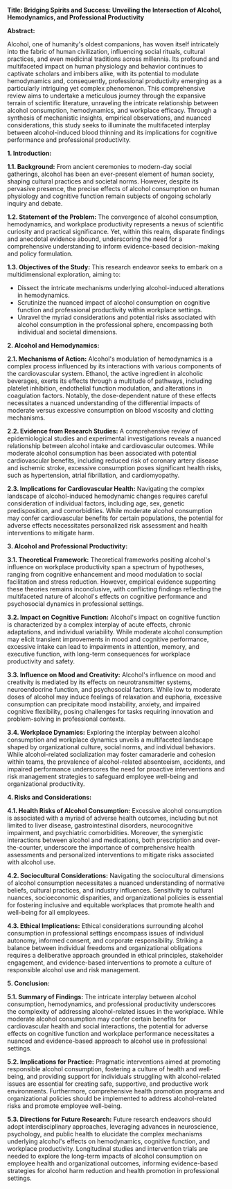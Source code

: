 **Title: Bridging Spirits and Success: Unveiling the Intersection of Alcohol, Hemodynamics, and Professional Productivity**

**Abstract:**

Alcohol, one of humanity's oldest companions, has woven itself intricately into the fabric of human civilization, influencing social rituals, cultural practices, and even medicinal traditions across millennia. Its profound and multifaceted impact on human physiology and behavior continues to captivate scholars and imbibers alike, with its potential to modulate hemodynamics and, consequently, professional productivity emerging as a particularly intriguing yet complex phenomenon. This comprehensive review aims to undertake a meticulous journey through the expansive terrain of scientific literature, unraveling the intricate relationship between alcohol consumption, hemodynamics, and workplace efficacy. Through a synthesis of mechanistic insights, empirical observations, and nuanced considerations, this study seeks to illuminate the multifaceted interplay between alcohol-induced blood thinning and its implications for cognitive performance and professional productivity.

**1. Introduction:**

**1.1. Background:**
From ancient ceremonies to modern-day social gatherings, alcohol has been an ever-present element of human society, shaping cultural practices and societal norms. However, despite its pervasive presence, the precise effects of alcohol consumption on human physiology and cognitive function remain subjects of ongoing scholarly inquiry and debate.

**1.2. Statement of the Problem:**
The convergence of alcohol consumption, hemodynamics, and workplace productivity represents a nexus of scientific curiosity and practical significance. Yet, within this realm, disparate findings and anecdotal evidence abound, underscoring the need for a comprehensive understanding to inform evidence-based decision-making and policy formulation.

**1.3. Objectives of the Study:**
This research endeavor seeks to embark on a multidimensional exploration, aiming to:
- Dissect the intricate mechanisms underlying alcohol-induced alterations in hemodynamics.
- Scrutinize the nuanced impact of alcohol consumption on cognitive function and professional productivity within workplace settings.
- Unravel the myriad considerations and potential risks associated with alcohol consumption in the professional sphere, encompassing both individual and societal dimensions.

**2. Alcohol and Hemodynamics:**

**2.1. Mechanisms of Action:**
Alcohol's modulation of hemodynamics is a complex process influenced by its interactions with various components of the cardiovascular system. Ethanol, the active ingredient in alcoholic beverages, exerts its effects through a multitude of pathways, including platelet inhibition, endothelial function modulation, and alterations in coagulation factors. Notably, the dose-dependent nature of these effects necessitates a nuanced understanding of the differential impacts of moderate versus excessive consumption on blood viscosity and clotting mechanisms.

**2.2. Evidence from Research Studies:**
A comprehensive review of epidemiological studies and experimental investigations reveals a nuanced relationship between alcohol intake and cardiovascular outcomes. While moderate alcohol consumption has been associated with potential cardiovascular benefits, including reduced risk of coronary artery disease and ischemic stroke, excessive consumption poses significant health risks, such as hypertension, atrial fibrillation, and cardiomyopathy.

**2.3. Implications for Cardiovascular Health:**
Navigating the complex landscape of alcohol-induced hemodynamic changes requires careful consideration of individual factors, including age, sex, genetic predisposition, and comorbidities. While moderate alcohol consumption may confer cardiovascular benefits for certain populations, the potential for adverse effects necessitates personalized risk assessment and health interventions to mitigate harm.

**3. Alcohol and Professional Productivity:**

**3.1. Theoretical Framework:**
Theoretical frameworks positing alcohol's influence on workplace productivity span a spectrum of hypotheses, ranging from cognitive enhancement and mood modulation to social facilitation and stress reduction. However, empirical evidence supporting these theories remains inconclusive, with conflicting findings reflecting the multifaceted nature of alcohol's effects on cognitive performance and psychosocial dynamics in professional settings.

**3.2. Impact on Cognitive Function:**
Alcohol's impact on cognitive function is characterized by a complex interplay of acute effects, chronic adaptations, and individual variability. While moderate alcohol consumption may elicit transient improvements in mood and cognitive performance, excessive intake can lead to impairments in attention, memory, and executive function, with long-term consequences for workplace productivity and safety.

**3.3. Influence on Mood and Creativity:**
Alcohol's influence on mood and creativity is mediated by its effects on neurotransmitter systems, neuroendocrine function, and psychosocial factors. While low to moderate doses of alcohol may induce feelings of relaxation and euphoria, excessive consumption can precipitate mood instability, anxiety, and impaired cognitive flexibility, posing challenges for tasks requiring innovation and problem-solving in professional contexts.

**3.4. Workplace Dynamics:**
Exploring the interplay between alcohol consumption and workplace dynamics unveils a multifaceted landscape shaped by organizational culture, social norms, and individual behaviors. While alcohol-related socialization may foster camaraderie and cohesion within teams, the prevalence of alcohol-related absenteeism, accidents, and impaired performance underscores the need for proactive interventions and risk management strategies to safeguard employee well-being and organizational productivity.

**4. Risks and Considerations:**

**4.1. Health Risks of Alcohol Consumption:**
Excessive alcohol consumption is associated with a myriad of adverse health outcomes, including but not limited to liver disease, gastrointestinal disorders, neurocognitive impairment, and psychiatric comorbidities. Moreover, the synergistic interactions between alcohol and medications, both prescription and over-the-counter, underscore the importance of comprehensive health assessments and personalized interventions to mitigate risks associated with alcohol use.

**4.2. Sociocultural Considerations:**
Navigating the sociocultural dimensions of alcohol consumption necessitates a nuanced understanding of normative beliefs, cultural practices, and industry influences. Sensitivity to cultural nuances, socioeconomic disparities, and organizational policies is essential for fostering inclusive and equitable workplaces that promote health and well-being for all employees.

**4.3. Ethical Implications:**
Ethical considerations surrounding alcohol consumption in professional settings encompass issues of individual autonomy, informed consent, and corporate responsibility. Striking a balance between individual freedoms and organizational obligations requires a deliberative approach grounded in ethical principles, stakeholder engagement, and evidence-based interventions to promote a culture of responsible alcohol use and risk management.

**5. Conclusion:**

**5.1. Summary of Findings:**
The intricate interplay between alcohol consumption, hemodynamics, and professional productivity underscores the complexity of addressing alcohol-related issues in the workplace. While moderate alcohol consumption may confer certain benefits for cardiovascular health and social interactions, the potential for adverse effects on cognitive function and workplace performance necessitates a nuanced and evidence-based approach to alcohol use in professional settings.

**5.2. Implications for Practice:**
Pragmatic interventions aimed at promoting responsible alcohol consumption, fostering a culture of health and well-being, and providing support for individuals struggling with alcohol-related issues are essential for creating safe, supportive, and productive work environments. Furthermore, comprehensive health promotion programs and organizational policies should be implemented to address alcohol-related risks and promote employee well-being.

**5.3. Directions for Future Research:**
Future research endeavors should adopt interdisciplinary approaches, leveraging advances in neuroscience, psychology, and public health to elucidate the complex mechanisms underlying alcohol's effects on hemodynamics, cognitive function, and workplace productivity. Longitudinal studies and intervention trials are needed to explore the long-term impacts of alcohol consumption on employee health and organizational outcomes, informing evidence-based strategies for alcohol harm reduction and health promotion in professional settings.
